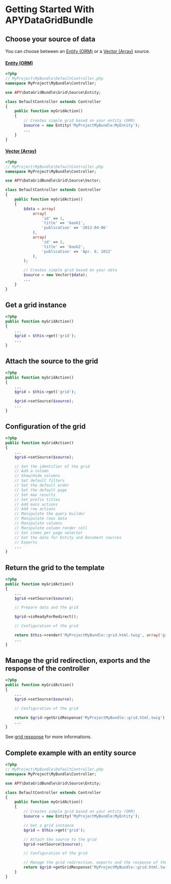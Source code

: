Getting Started With APYDataGridBundle
======================================

## Choose your source of data

You can choose between an [Entity (ORM)](source/entity_source.md) or a [Vector (Array)](source/vector_source.md) source.

#### [Entity (ORM)](source/entity_source.md)

```php
<?php
// MyProject\MyBundle\DefaultController.php
namespace MyProject\MyBundle\Controller;

use APY\DataGridBundle\Grid\Source\Entity;

class DefaultController extends Controller
{
    public function myGridAction()
    {
        // Creates simple grid based on your entity (ORM)
        $source = new Entity('MyProjectMyBundle:MyEntity');
        ...
    }
}
```

#### [Vector (Array)](source/vector_source.md)

```php
<?php
// MyProject\MyBundle\DefaultController.php
namespace MyProject\MyBundle\Controller;

use APY\DataGridBundle\Grid\Source\Vector;

class DefaultController extends Controller
{
    public function myGridAction()
    {
        $data = array(
            array(
                'id' => 1,
                'title' => 'book1',
                'publication' => '2012-04-06'
            ),
            array(
                'id' => 2,
                'title' => 'book2',
                'publication' => 'Apr. 6, 2012'
            ),
        );

        // Creates simple grid based on your data
        $source = new Vector($data);
        ...
    }
}
```

## Get a grid instance

```php
<?php
public function myGridAction()
{
    ...
    $grid = $this->get('grid');
    ...
}
```

## Attach the source to the grid

```php
<?php
public function myGridAction()
{
    ...
    $grid = $this->get('grid');

    $grid->setSource($source);
    ...
}
```

## Configuration of the grid

```php
<?php
public function myGridAction()
{
    ...
    $grid->setSource($source);

    // Set the identifier of the grid
    // Add a column
    // Show/Hide columns
    // Set default filters
    // Set the default order
    // Set the default page
    // Set max results
    // Set prefix titles
    // Add mass actions
    // Add row actions
    // Manipulate the query builder
    // Manipulate rows data
    // Manipulate columns
    // Manipulate column render cell
    // Set items per page selector
    // Set the data for Entity and Document sources
    // Exports
    ...
}
```

## Return the grid to the template

```php
<?php
public function myGridAction()
{
    ...
    $grid->setSource($source);

    // Prepare data and the grid

    $grid->isReadyForRedirect();

    // Configuration of the grid

    return $this->render('MyProjectMyBundle::grid.html.twig', array('grid' => $grid));
    ...
}
```

## Manage the grid redirection, exports and the response of the controller

```php
<?php
public function myGridAction()
{
    ...
    $grid->setSource($source);

    // Configuration of the grid

    return $grid->getGridResponse('MyProjectMyBundle::grid.html.twig');
    ...
}
```

See [grid response](grid_configuration/grid_response.md) for more informations.

## Complete example with an entity source

```php
<?php
// MyProject\MyBundle\DefaultController.php
namespace MyProject\MyBundle\Controller;

use APY\DataGridBundle\Grid\Source\Entity;

class DefaultController extends Controller
{
    public function myGridAction()
    {
        // Creates simple grid based on your entity (ORM)
        $source = new Entity('MyProjectMyBundle:MyEntity');

        // Get a grid instance
        $grid = $this->get('grid');

        // Attach the source to the grid
        $grid->setSource($source);

        // Configuration of the grid

        // Manage the grid redirection, exports and the response of the controller
        return $grid->getGridResponse('MyProjectMyBundle::grid.html.twig');
    }
}
```

